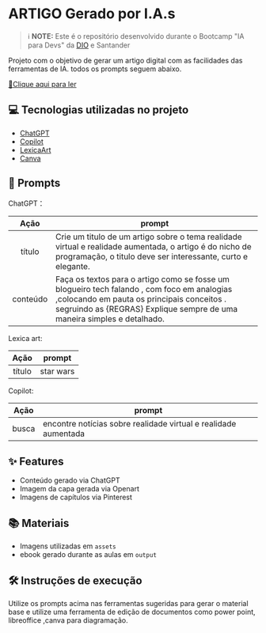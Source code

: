 # ARTIGO Gerado por I.A.s


 > ℹ️ **NOTE:** Este é o repositório desenvolvido durante o Bootcamp "IA para Devs" da [DIO](https://dio.me) e Santander

Projeto com o objetivo de gerar um artigo digital com as facilidades das ferramentas de IA. todos os prompts
seguem abaixo.

[📕Clique aqui para ler](https://github.com/angeluuy/prompts_recipe_to_creat_ebook/blob/main/outputs/Pokecode%20(1).pdf)
## 💻 Tecnologias utilizadas no projeto

- [ChatGPT](https://chat.openai.com/) 
- [Copilot](https://copilot.microsoft.com/)
- [LexicaArt](https://lexica.art/)
- [Canva](https://canva.com/)

## 🧠 Prompts

ChatGPT：

|   Ação   | prompt                 
| :------: | ------------------------------------------------------------------------------------------------------------------------------------------------------------------------------------------------------------------------------------------------------------------------------ |
|  título  | Crie um titulo de um artigo sobre o tema realidade virtual e realidade aumentada, o artigo é do nicho de programação, o titulo deve ser interessante, curto e elegante.
| conteúdo | Faça os textos para o artigo como se fosse um blogueiro tech falando , com foco em analogias ,colocando em pauta os principais conceitos . segruindo as  {REGRAS} Explique sempre de uma maneira simples e detalhado.

Lexica art:

|  Ação  | prompt                                                                                 |
| :----: | -------------------------------------------------------------------------------------- |
| título |star wars |

Copilot:

|  Ação  | prompt                                                                                 |
| :----: | -------------------------------------------------------------------------------------- |
|busca   | encontre notícias sobre realidade virtual e realidade aumentada|    


## ✨ Features

- Conteúdo gerado via ChatGPT
- Imagem da capa gerada via Openart
- Imagens de capítulos via Pinterest

## 📚 Materiais

- Imagens utilizadas em `assets`
- ebook gerado durante as aulas em `output`

## 🛠️ Instruções de execução

Utilize os prompts acima nas ferramentas sugeridas para gerar o material base e utilize uma ferramenta de edição de documentos como power point, libreoffice ,canva para diagramação.
